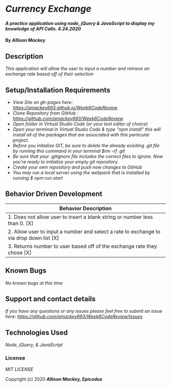 # _Currency Exchange_

#### _A practice application using node, jQuery & JavaScript to display my knowledge of API Calls. 4.24.2020_

#### By _**Allison Mackey**_

## Description

_This application will allow the user to input a number and retrieve an exchange rate based off of their selection_ 

## Setup/Installation Requirements

* _View Site on gh-pages here: https://amackey693.github.io/Week6CodeReview_
* _Clone Repository from GitHub : https://github.com/amackey693/Week6CodeReview_
* _Open folder in Virtual Studio Code (or your text editor of choice)_
* _Open your terminal in Virtual Studio Code & type "npm install" this will install all of the packages that are associated with this particular project._
* _Before you initialize GIT, be sure to delete the already exisiting .git file by running this command in your terminal $rm -rf .git_
* _Be sure that your .gitignore file includes the correct files to ignore. Now you're ready to initialize your empty git repository._
* _Create your own repository and push new changes to GitHub_
* _You may run a local server using the webpack that is installed by running $ npm run start_



## Behavior Driven Development 


|   Behavior Description        |
|-------------------------------|
| 1. Does not allow user to insert a blank string or number less than 0. [X] |
| 2. Allow user to input a number and select a rate to exchange to via drop down list [X]|
| 3. Returns number to user based off of the exchange rate they chose [X]|


## Known Bugs

_No known bugs at this time_

## Support and contact details

_If you have any questions or any issues please feel free to submit an issue here: https://github.com/amackey693/Week6CodeReview/issues_

## Technologies Used

_Node, jQuery, & JavaScript_


### License
*MIT LICENSE*

Copyright (c) 2020 **_Allison Mackey, Epicodus_**